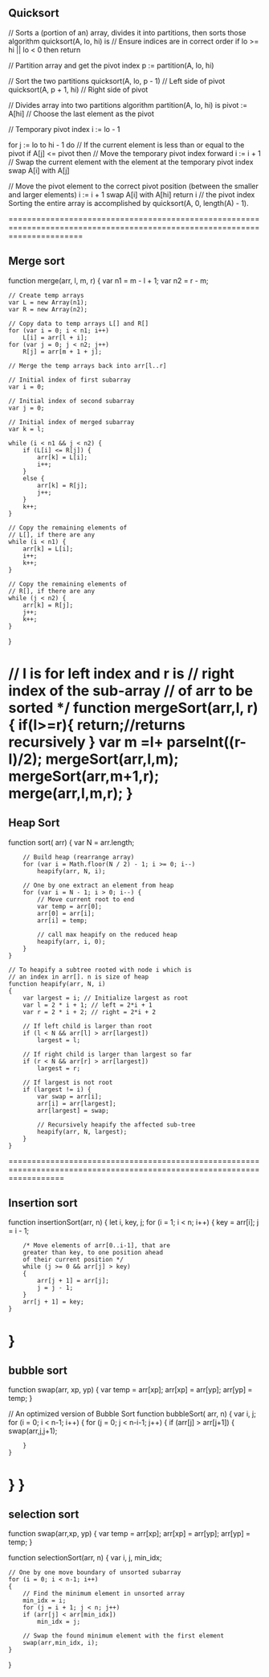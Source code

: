 ## Quicksort

// Sorts a (portion of an) array, divides it into partitions, then sorts those
algorithm quicksort(A, lo, hi) is 
  // Ensure indices are in correct order
  if lo >= hi || lo < 0 then 
    return
    
  // Partition array and get the pivot index
  p := partition(A, lo, hi) 
      
  // Sort the two partitions
  quicksort(A, lo, p - 1) // Left side of pivot
  quicksort(A, p + 1, hi) // Right side of pivot

// Divides array into two partitions
algorithm partition(A, lo, hi) is 
  pivot := A[hi] // Choose the last element as the pivot

  // Temporary pivot index
  i := lo - 1

  for j := lo to hi - 1 do 
    // If the current element is less than or equal to the pivot
    if A[j] <= pivot then 
      // Move the temporary pivot index forward
      i := i + 1
      // Swap the current element with the element at the temporary pivot index
      swap A[i] with A[j]

  // Move the pivot element to the correct pivot position (between the smaller and larger elements)
  i := i + 1
  swap A[i] with A[hi]
  return i // the pivot index
Sorting the entire array is accomplished by quicksort(A, 0, length(A) - 1).

============================================================================================================================

## Merge sort
function merge(arr, l, m, r)
{
    var n1 = m - l + 1;
    var n2 = r - m;
 
    // Create temp arrays
    var L = new Array(n1);
    var R = new Array(n2);
 
    // Copy data to temp arrays L[] and R[]
    for (var i = 0; i < n1; i++)
        L[i] = arr[l + i];
    for (var j = 0; j < n2; j++)
        R[j] = arr[m + 1 + j];
 
    // Merge the temp arrays back into arr[l..r]
 
    // Initial index of first subarray
    var i = 0;
 
    // Initial index of second subarray
    var j = 0;
 
    // Initial index of merged subarray
    var k = l;
 
    while (i < n1 && j < n2) {
        if (L[i] <= R[j]) {
            arr[k] = L[i];
            i++;
        }
        else {
            arr[k] = R[j];
            j++;
        }
        k++;
    }
 
    // Copy the remaining elements of
    // L[], if there are any
    while (i < n1) {
        arr[k] = L[i];
        i++;
        k++;
    }
 
    // Copy the remaining elements of
    // R[], if there are any
    while (j < n2) {
        arr[k] = R[j];
        j++;
        k++;
    }
}
 
// l is for left index and r is
// right index of the sub-array
// of arr to be sorted */
function mergeSort(arr,l, r){
    if(l>=r){
        return;//returns recursively
    }
    var m =l+ parseInt((r-l)/2);
    mergeSort(arr,l,m);
    mergeSort(arr,m+1,r);
    merge(arr,l,m,r);
}
========================================================================================================================

## Heap Sort
function sort( arr)
    {
        var N = arr.length;
 
        // Build heap (rearrange array)
        for (var i = Math.floor(N / 2) - 1; i >= 0; i--)
            heapify(arr, N, i);
 
        // One by one extract an element from heap
        for (var i = N - 1; i > 0; i--) {
            // Move current root to end
            var temp = arr[0];
            arr[0] = arr[i];
            arr[i] = temp;
 
            // call max heapify on the reduced heap
            heapify(arr, i, 0);
        }
    }
 
    // To heapify a subtree rooted with node i which is
    // an index in arr[]. n is size of heap
    function heapify(arr, N, i)
    {
        var largest = i; // Initialize largest as root
        var l = 2 * i + 1; // left = 2*i + 1
        var r = 2 * i + 2; // right = 2*i + 2
 
        // If left child is larger than root
        if (l < N && arr[l] > arr[largest])
            largest = l;
 
        // If right child is larger than largest so far
        if (r < N && arr[r] > arr[largest])
            largest = r;
 
        // If largest is not root
        if (largest != i) {
            var swap = arr[i];
            arr[i] = arr[largest];
            arr[largest] = swap;
 
            // Recursively heapify the affected sub-tree
            heapify(arr, N, largest);
        }
    }
========================================================================================================================
## Insertion sort
function insertionSort(arr, n) 
{ 
    let i, key, j; 
    for (i = 1; i < n; i++)
    { 
        key = arr[i]; 
        j = i - 1; 
   
        /* Move elements of arr[0..i-1], that are 
        greater than key, to one position ahead 
        of their current position */
        while (j >= 0 && arr[j] > key)
        { 
            arr[j + 1] = arr[j]; 
            j = j - 1; 
        } 
        arr[j + 1] = key; 
    } 
} 
========================================================================================================================
## bubble sort
function swap(arr, xp, yp)
{
    var temp = arr[xp];
    arr[xp] = arr[yp];
    arr[yp] = temp;
}
 
// An optimized version of Bubble Sort
function bubbleSort( arr, n)
{
var i, j;
for (i = 0; i < n-1; i++)
{
    for (j = 0; j < n-i-1; j++)
    {
        if (arr[j] > arr[j+1])
        {
        swap(arr,j,j+1);
         
        }
    }
 
}
}
========================================================================================================================
## selection sort
function swap(arr,xp, yp)
{
    var temp = arr[xp];
    arr[xp] = arr[yp];
    arr[yp] = temp;
}
 
function selectionSort(arr,  n)
{
    var i, j, min_idx;
 
    // One by one move boundary of unsorted subarray
    for (i = 0; i < n-1; i++)
    {
        // Find the minimum element in unsorted array
        min_idx = i;
        for (j = i + 1; j < n; j++)
        if (arr[j] < arr[min_idx])
            min_idx = j;
 
        // Swap the found minimum element with the first element
        swap(arr,min_idx, i);
    }
}